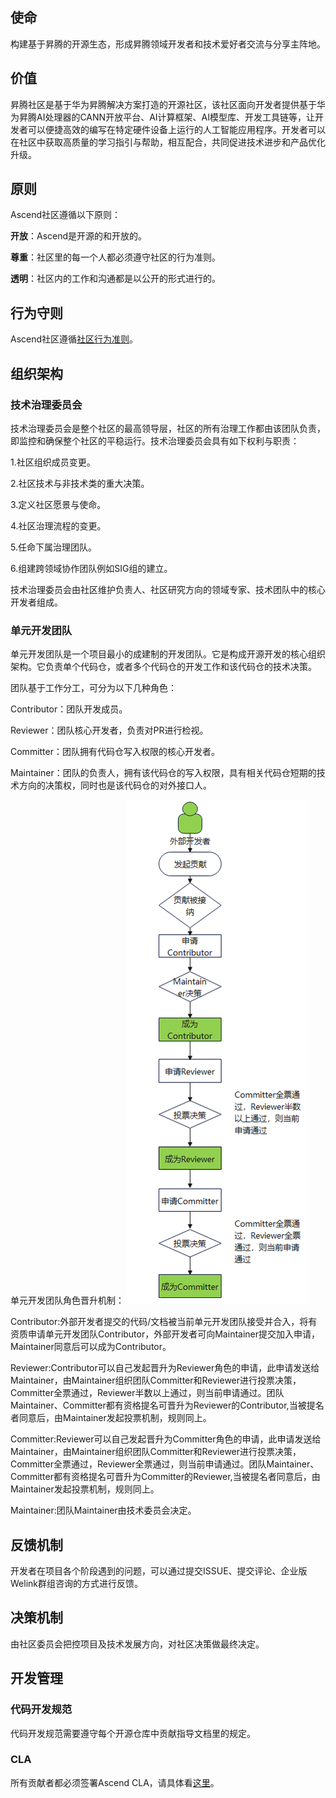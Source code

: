 ## 使命

构建基于昇腾的开源生态，形成昇腾领域开发者和技术爱好者交流与分享主阵地。

## 价值

昇腾社区是基于华为昇腾解决方案打造的开源社区，该社区面向开发者提供基于华为昇腾AI处理器的CANN开放平台、AI计算框架、AI模型库、开发工具链等，让开发者可以便捷高效的编写在特定硬件设备上运行的人工智能应用程序。开发者可以在社区中获取高质量的学习指引与帮助，相互配合，共同促进技术进步和产品优化升级。

## 原则

Ascend社区遵循以下原则：

**开放**：Ascend是开源的和开放的。

**尊重**：社区里的每一个人都必须遵守社区的行为准则。

**透明**：社区内的工作和沟通都是以公开的形式进行的。

## 行为守则

Ascend社区遵循[社区行为准则](code-of-conduct_zh_cn.md)。

## 组织架构

### 技术治理委员会

技术治理委员会是整个社区的最高领导层，社区的所有治理工作都由该团队负责，即监控和确保整个社区的平稳运行。技术治理委员会具有如下权利与职责：

1.社区组织成员变更。

2.社区技术与非技术类的重大决策。

3.定义社区愿景与使命。

4.社区治理流程的变更。

5.任命下属治理团队。

6.组建跨领域协作团队例如SIG组的建立。

技术治理委员会由社区维护负责人、社区研究方向的领域专家、技术团队中的核心开发者组成。

### 单元开发团队

单元开发团队是一个项目最小的成建制的开发团队。它是构成开源开发的核心组织架构。它负责单个代码仓，或者多个代码仓的开发工作和该代码仓的技术决策。

团队基于工作分工，可分为以下几种角色：

Contributor：团队开发成员。

Reviewer：团队核心开发者，负责对PR进行检视。

Committer：团队拥有代码仓写入权限的核心开发者。

Maintainer：团队的负责人，拥有该代码仓的写入权限，具有相关代码仓短期的技术方向的决策权，同时也是该代码仓的对外接口人。

单元开发团队角色晋升机制：
![输入图片说明](%E6%99%8B%E5%8D%87%E6%9C%BA%E5%88%B6.png)

Contributor:外部开发者提交的代码/文档被当前单元开发团队接受并合入，将有资质申请单元开发团队Contributor，外部开发者可向Maintainer提交加入申请，Maintainer同意后可以成为Contributor。

Reviewer:Contributor可以自己发起晋升为Reviewer角色的申请，此申请发送给Maintainer，由Maintainer组织团队Committer和Reviewer进行投票决策，Committer全票通过，Reviewer半数以上通过，则当前申请通过。团队Maintainer、Committer都有资格提名可晋升为Reviewer的Contributor,当被提名者同意后，由Maintainer发起投票机制，规则同上。

Committer:Reviewer可以自己发起晋升为Committer角色的申请，此申请发送给Maintainer，由Maintainer组织团队Committer和Reviewer进行投票决策，Committer全票通过，Reviewer全票通过，则当前申请通过。团队Maintainer、Committer都有资格提名可晋升为Committer的Reviewer,当被提名者同意后，由Maintainer发起投票机制，规则同上。

Maintainer:团队Maintainer由技术委员会决定。

## 反馈机制

开发者在项目各个阶段遇到的问题，可以通过提交ISSUE、提交评论、企业版Welink群组咨询的方式进行反馈。

## 决策机制

由社区委员会把控项目及技术发展方向，对社区决策做最终决定。

## 开发管理

### 代码开发规范

代码开发规范需要遵守每个开源仓库中贡献指导文档里的规定。

### CLA

所有贡献者都必须签署Ascend CLA，请具体看[这里](https://clasign.osinfra.cn/sign/Z2l0ZWUlMkZhc2NlbmQ=)。
